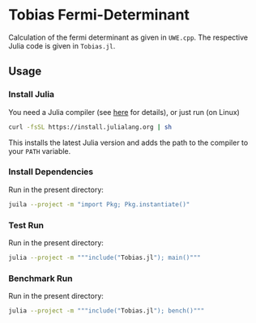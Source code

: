# Tobias Fermi-Determinant

Calculation of the fermi determinant as given in `UWE.cpp`. The respective Julia code is
given in `Tobias.jl`.

## Usage

### Install Julia

You need a Julia compiler (see [here](https://github.com/JuliaLang/juliaup) for details),
or just run (on Linux)

```bash
curl -fsSL https://install.julialang.org | sh
```

This installs the latest Julia version and adds the path to the compiler to your `PATH`
variable.

### Install Dependencies

Run in the present directory:

```bash
juila --project -m "import Pkg; Pkg.instantiate()"
```

### Test Run

Run in the present directory:

```bash
julia --project -m """include("Tobias.jl"); main()"""
```

### Benchmark Run

Run in the present directory:

```bash
julia --project -m """include("Tobias.jl"); bench()"""
```

